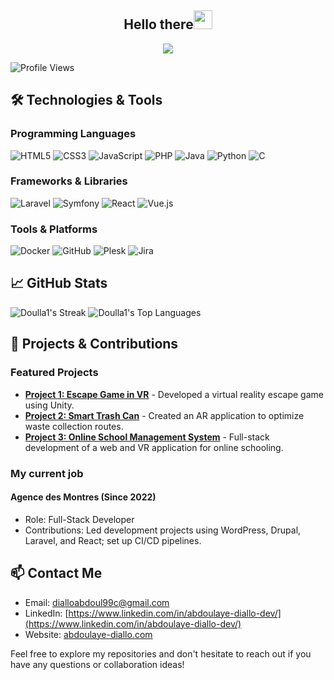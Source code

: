 <h2 align="center">Hello there<img src = "https://raw.githubusercontent.com/MartinHeinz/MartinHeinz/master/wave.gif" width = 30px></h2>

<!-- Animation Typing -->

<p align="center">
  <a href="https://github.com/DenverCoder1/readme-typing-svg"><img src="https://readme-typing-svg.herokuapp.com?font=Fira+Code&pause=1100&width=500&lines=I'm+Abdoulaye+Diallo.;I'm+a+Full-Stack+Developer.;I+love+learning+new+technologies!"></a>
</p>

![Profile Views](https://komarev.com/ghpvc/?username=ton-nom-utilisateur&label=Profile%20views&color=0e75b6&style=flat)

## 🛠️ Technologies & Tools

### Programming Languages
![HTML5](https://img.shields.io/badge/HTML5-E34F26?style=for-the-badge&logo=html5&logoColor=white)
![CSS3](https://img.shields.io/badge/CSS3-1572B6?style=for-the-badge&logo=css3&logoColor=white)
![JavaScript](https://img.shields.io/badge/JavaScript-F7DF1E?style=for-the-badge&logo=javascript&logoColor=black)
![PHP](https://img.shields.io/badge/PHP-777BB4?style=for-the-badge&logo=php&logoColor=white)
![Java](https://img.shields.io/badge/Java-007396?style=for-the-badge&logo=java&logoColor=white)
![Python](https://img.shields.io/badge/Python-3776AB?style=for-the-badge&logo=python&logoColor=white)
![C](https://img.shields.io/badge/C-A8B9CC?style=for-the-badge&logo=c&logoColor=white)

### Frameworks & Libraries
![Laravel](https://img.shields.io/badge/Laravel-FF2D20?style=for-the-badge&logo=laravel&logoColor=white)
![Symfony](https://img.shields.io/badge/Symfony-000000?style=for-the-badge&logo=symfony&logoColor=white)
![React](https://img.shields.io/badge/React-61DAFB?style=for-the-badge&logo=react&logoColor=black)
![Vue.js](https://img.shields.io/badge/Vue.js-4FC08D?style=for-the-badge&logo=vue.js&logoColor=white)

### Tools & Platforms
![Docker](https://img.shields.io/badge/Docker-2496ED?style=for-the-badge&logo=docker&logoColor=white)
![GitHub](https://img.shields.io/badge/GitHub-181717?style=for-the-badge&logo=github&logoColor=white)
![Plesk](https://img.shields.io/badge/Plesk-4D4D4D?style=for-the-badge&logo=plesk&logoColor=white)
![Jira](https://img.shields.io/badge/Jira-0052CC?style=for-the-badge&logo=jira&logoColor=white)

## 📈 GitHub Stats
![Doulla1's Streak](https://github-readme-streak-stats.herokuapp.com/?user=Doulla1&theme=vue-dark&hide_border=true)
![Doulla1's Top Languages](https://github-readme-stats.vercel.app/api/top-langs/?username=Doulla1&theme=vue-dark&show_icons=true&hide_border=true&layout=compact)

## 📝 Projects & Contributions

### Featured Projects
- **[Project 1: Escape Game in VR](https://github.com/ton-nom-utilisateur/geppetto)** - Developed a virtual reality escape game using Unity.
- **[Project 2: Smart Trash Can](https://github.com/ton-nom-utilisateur/smart-trash-can)** - Created an AR application to optimize waste collection routes.
- **[Project 3: Online School Management System](https://github.com/ton-nom-utilisateur/online-school)** - Full-stack development of a web and VR application for online schooling.

### My current job
#### Agence des Montres (Since 2022)
- Role: Full-Stack Developer
- Contributions: Led development projects using WordPress, Drupal, Laravel, and React; set up CI/CD pipelines.

## 📫 Contact Me
- Email: [dialloabdoul99c@gmail.com](mailto:dialloabdoul99c@gmail.com)
- LinkedIn: [https://www.linkedin.com/in/abdoulaye-diallo-dev/](https://www.linkedin.com/in/abdoulaye-diallo-dev/)
- Website: [abdoulaye-diallo.com](abdoulaye-diallo.com)

Feel free to explore my repositories and don't hesitate to reach out if you have any questions or collaboration ideas!
